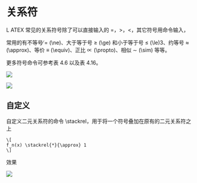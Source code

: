 # 关系符

L ATEX 常见的关系符号除了可以直接输入的 =，>，<，其它符号用命令输入，

常用的有不等号 ̸= (\ne)、大于等于号 ≥ (\ge) 和小于等于号 ≤ (\le)3、约等号 ≈ (\approx)、等价 ≡ (\equiv)、正比 ∝ (\propto)、相似 ∼ (\sim) 等等。

更多符号命令可参考表 4.6 以及表 4.16。 

![](https://cdn.jsdelivr.net/gh/ZanderZhao/img20/file/20191007184044.png)

![](https://cdn.jsdelivr.net/gh/ZanderZhao/img20/file/20191007184101.png)



## 自定义

自定义二元关系符的命令 \stackrel，用于将一个符号叠加在原有的二元关系符之上

```
\[ 
f_n(x) \stackrel{*}{\approx} 1 
\]
```

效果



![](https://cdn.jsdelivr.net/gh/ZanderZhao/img20/file/20191007184158.png)





















